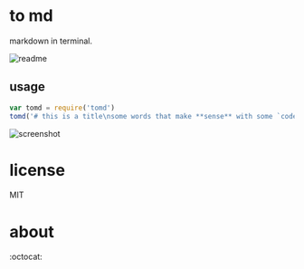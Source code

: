 # to md

markdown in terminal.

![readme](http://cl.ly/image/210O0W1t2Y2z/Image%202014-10-27%20at%202.47.00%20AM.png)

## usage

```javascript
var tomd = require('tomd')
tomd('# this is a title\nsome words that make **sense** with some `code` in between.\n```\nvar such = new code()\n```')
```

![screenshot](http://cl.ly/image/3q2G401q3143/Image%202014-10-27%20at%202.44.18%20AM.png)

# license

MIT

# about

:octocat:
